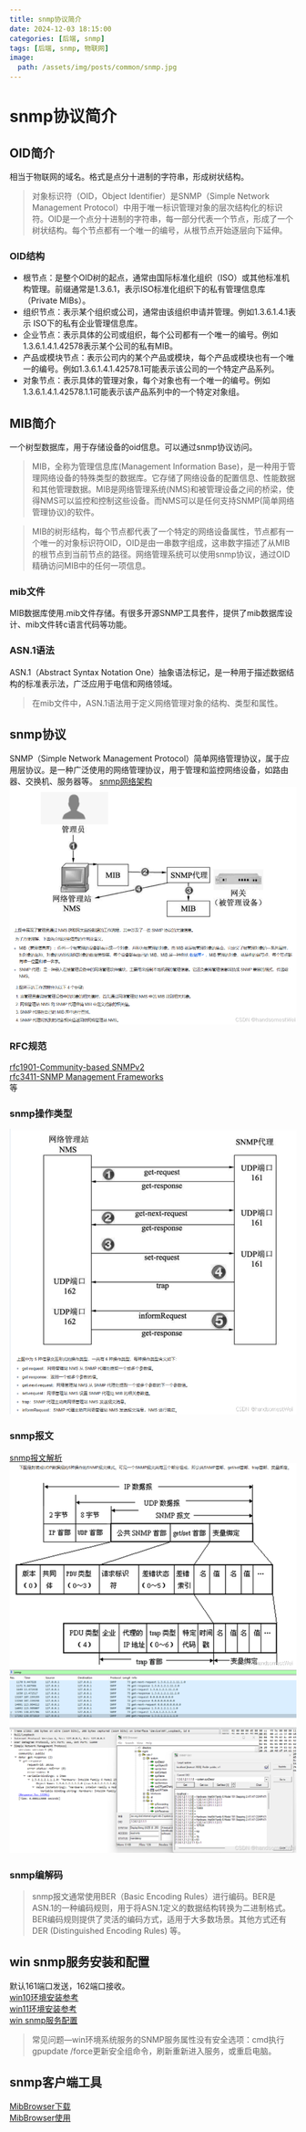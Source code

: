 ```yaml
---
title: snmp协议简介
date: 2024-12-03 18:15:00
categories: [后端, snmp]
tags: [后端, snmp, 物联网]
image:
  path: /assets/img/posts/common/snmp.jpg
---
```


# snmp协议简介

## OID简介
相当于物联网的域名。格式是点分十进制的字符串，形成树状结构。

> 对象标识符（OID，Object Identifier）是SNMP（Simple Network Management Protocol）中用于唯一标识管理对象的层次结构化的标识符。OID是一个点分十进制的字符串，每一部分代表一个节点，形成了一个树状结构。每个节点都有一个唯一的编号，从根节点开始逐层向下延伸。

### OID结构
+ 根节点：是整个OID树的起点，通常由国际标准化组织（ISO）或其他标准机构管理。前缀通常是1.3.6.1，表示ISO标准化组织下的私有管理信息库（Private MIBs）。
+ 组织节点：表示某个组织或公司，通常由该组织申请并管理。例如1.3.6.1.4.1表示 ISO下的私有企业管理信息库。
+ 企业节点：表示具体的公司或组织，每个公司都有一个唯一的编号。例如1.3.6.1.4.1.42578表示某个公司的私有MIB。
+ 产品或模块节点：表示公司内的某个产品或模块，每个产品或模块也有一个唯一的编号。例如1.3.6.1.4.1.42578.1可能表示该公司的一个特定产品系列。
+ 对象节点：表示具体的管理对象，每个对象也有一个唯一的编号。例如1.3.6.1.4.1.42578.1.1可能表示该产品系列中的一个特定对象组。

## MIB简介
一个树型数据库，用于存储设备的oid信息。可以通过snmp协议访问。

> MIB，全称为管理信息库(Management Information Base)，是一种用于管理网络设备的特殊类型的数据库。它存储了网络设备的配置信息、性能数据和其他管理数据。MIB是网络管理系统(NMS)和被管理设备之间的桥梁，使得NMS可以监控和控制这些设备。而NMS可以是任何支持SNMP(简单网络管理协议)的软件。

> MIB的树形结构，每个节点都代表了一个特定的网络设备属性，节点都有一个唯一的对象标识符OID，OID是由一串数字组成，这串数字描述了从MIB的根节点到当前节点的路径。网络管理系统可以使用snmp协议，通过OID精确访问MIB中的任何一项信息。
### mib文件
MIB数据库使用.mib文件存储。有很多开源SNMP工具套件，提供了mib数据库设计、mib文件转c语言代码等功能。

### ASN.1语法
ASN.1（Abstract Syntax Notation One）抽象语法标记，是一种用于描述数据结构的标准表示法，广泛应用于电信和网络领域。

> 在mib文件中，ASN.1语法用于定义网络管理对象的结构、类型和属性。

## snmp协议
SNMP（Simple Network Management Protocol）简单网络管理协议，属于应用层协议。是一种广泛使用的网络管理协议，用于管理和监控网络设备，如路由器、交换机、服务器等。
[snmp网络架构](https://cloud.tencent.com/developer/article/2150530)
![snmp网络架构](/assets/img/posts/2024-12-03-snmp协议简介/snmp网络架构.jpg)

### RFC规范
[rfc1901-Community-based SNMPv2](https://www.rfc-editor.org/rfc/rfc1901)   
[rfc3411-SNMP Management Frameworks](https://www.rfc-editor.org/rfc/rfc3411)   
等

### snmp操作类型
![snmp操作类型](/assets/img/posts/2024-12-03-snmp协议简介/snmp操作类型.jpg)

### snmp报文
[snmp报文解析](https://cloud.tencent.com/developer/article/2150204)   
![snmp报文结构](/assets/img/posts/2024-12-03-snmp协议简介/snmp报文结构.jpg)   
![snmp报文示例](/assets/img/posts/2024-12-03-snmp协议简介/snmp报文示例.jpg)

### snmp编解码

> snmp报文通常使用BER（Basic Encoding Rules）进行编码。BER是ASN.1的一种编码规则，用于将ASN.1定义的数据结构转换为二进制格式。BER编码规则提供了灵活的编码方式，适用于大多数场景。其他方式还有DER (Distinguished Encoding Rules) 等。

## win snmp服务安装和配置
默认161端口发送，162端口接收。   
[win10环境安装参考](https://blog.csdn.net/weixin_44256848/article/details/104370675)   
[win11环境安装参考](https://learn.microsoft.com/zh-hk/troubleshoot/windows-client/networking/cannot-install-snmp-wmisnmpprovider)   
[win snmp服务配置](https://blog.csdn.net/qq_37076942/article/details/104295161)

> 常见问题—win环境系统服务的SNMP服务属性没有安全选项：cmd执行gpupdate /force更新安全组命令，刷新重新进入服务，或重启电脑。

## snmp客户端工具
[MibBrowser下载](https://www.ks-soft.net/hostmon.cn/downpage.htm)   
[MibBrowser使用](https://blog.csdn.net/m0_68577390/article/details/137325837)